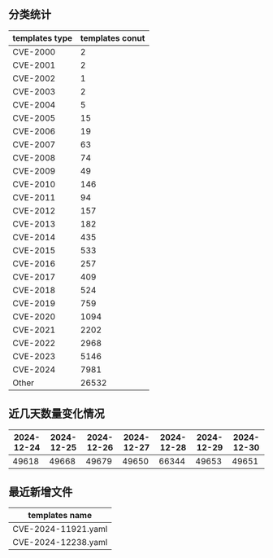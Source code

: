 ## 分类统计
| templates type | templates conut | 
| --- | --- |
| CVE-2000 | 2 |
| CVE-2001 | 2 |
| CVE-2002 | 1 |
| CVE-2003 | 2 |
| CVE-2004 | 5 |
| CVE-2005 | 15 |
| CVE-2006 | 19 |
| CVE-2007 | 63 |
| CVE-2008 | 74 |
| CVE-2009 | 49 |
| CVE-2010 | 146 |
| CVE-2011 | 94 |
| CVE-2012 | 157 |
| CVE-2013 | 182 |
| CVE-2014 | 435 |
| CVE-2015 | 533 |
| CVE-2016 | 257 |
| CVE-2017 | 409 |
| CVE-2018 | 524 |
| CVE-2019 | 759 |
| CVE-2020 | 1094 |
| CVE-2021 | 2202 |
| CVE-2022 | 2968 |
| CVE-2023 | 5146 |
| CVE-2024 | 7981 |
| Other | 26532 |
## 近几天数量变化情况
|2024-12-24 | 2024-12-25 | 2024-12-26 | 2024-12-27 | 2024-12-28 | 2024-12-29 | 2024-12-30|
|--- | ------ | ------ | ------ | ------ | ------ | ---|
|49618 | 49668 | 49679 | 49650 | 66344 | 49653 | 49651|
## 最近新增文件
| templates name | 
| --- |
| CVE-2024-11921.yaml |
| CVE-2024-12238.yaml |
